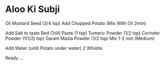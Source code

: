 # Aloo Ki Subji
Oil
Mustard Seed (3/4 tsp)
Add Chopped Potato (Mix With Oil 2min)

Add
Salt to taste
Red Chilli Paste (1 tsp)
Tumeric Powder (1/2 tsp)
Corinder Powder (1(1/2) tsp)
Garam Masla Powder (1/2 tsp)
Mix 1-2 min (Medium)

Add Water (until Potato under water)
2 Whistle

Ready ...